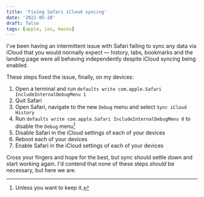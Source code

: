 ```yaml
---
title: 'Fixing Safari iCloud syncing'
date: '2022-05-28'
draft: false
tags: [apple, ios, macos]
---
```


I've been having an intermittent issue with Safari failing to sync any data via iCloud that you would normally expect — history, tabs, bookmarks and the landing page were all behaving independently despite iCloud syncing being enabled.<!-- excerpt -->

These steps fixed the issue, finally, on my devices:

1. Open a terminal and run `defaults write com.apple.Safari IncludeInternalDebugMenu 1`
2. Quit Safari
3. Open Safari, navigate to the new `Debug` menu and select `Sync iCloud History`
4. Run `defaults write com.apple.Safari IncludeInternalDebugMenu 0` to disable the `Debug` menu[^1]
5. Disable Safari in the iCloud settings of each of your devices
6. Reboot each of your devices
7. Enable Safari in the iCloud settings of each of your devices

Cross your fingers and hope for the best, but sync should settle down and start working again. I'd contend that none of these steps _should_ be necessary, but here we are.

[^1]: Unless you want to keep it.
